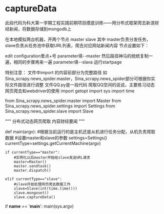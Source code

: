 # captureData
此段代码为科大第一学期工程实践前期项目摸底训练——用分布式框架爬去新浪财经新闻，将数据存储到mongodb上

在本地模拟两台机器，开两个节点 master slave 
其中 master负责分发任务，slave负责从任务池中获取URL列表，爬去对应网站新闻内容
节点设置如下：

edit configuration里点+号 parameter填--master 然后路径神马的统统复制一遍，相同的步骤再来一遍 parameter填--slava
运行startpage

特别注意：
文件中import 的内容前部分为完整路径 如Sina_scrapy.news_spider.master，Sina_scrapy.news_spider部分可根据你实际文件路径进行调整
 文件QQ.py是一段代码 爬取QQ空间的说说，主要练习动态网页爬去和webdriver的使用
import getopt
import sys
import time

from Sina_scrapy.news_spider.master import Master
from Sina_scrapy.news_spider.settings import Settings
from Sina_scrapy.news_spider.slave import Slave

"""
分布式动态网页爬取
内容财经要闻
"""


def main(argv):
    #根据当前运行的是主机还是从机进行任务分配，从机负责爬取数据
    #设置master和slave的参数
    settings=Settings()
    currentType=settings.getCurrentMachine(argv)

    if currentType=="master":
        #实例化以后master开始给slave发送URL请求
        master=Master()
        master.sendtask()
        master.dispatch()

    elif currentType=="slave":
        #slave开始处理网页爬去数据工作
        slave=Slave(int(time.time()))
        slave.mongoset()
        slave.captureData()

if __name__ == '__main__':
    main(sys.argv)
